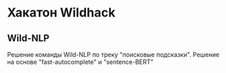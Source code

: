 # Хакатон Wildhack

## Wild-NLP
Решение команды Wild-NLP по треку  "поисковые подсказки". Решение на основе "fast-autocomplete" и "sentence-BERT"
